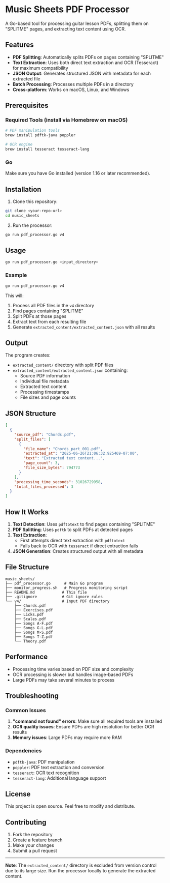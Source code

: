 # Music Sheets PDF Processor

A Go-based tool for processing guitar lesson PDFs, splitting them on "SPLITME" pages, and extracting text content using OCR.

## Features

- **PDF Splitting**: Automatically splits PDFs on pages containing "SPLITME"
- **Text Extraction**: Uses both direct text extraction and OCR (Tesseract) for maximum compatibility
- **JSON Output**: Generates structured JSON with metadata for each extracted file
- **Batch Processing**: Processes multiple PDFs in a directory
- **Cross-platform**: Works on macOS, Linux, and Windows

## Prerequisites

### Required Tools (install via Homebrew on macOS)

```bash
# PDF manipulation tools
brew install pdftk-java poppler

# OCR engine
brew install tesseract tesseract-lang
```

### Go

Make sure you have Go installed (version 1.16 or later recommended).

## Installation

1. Clone this repository:
```bash
git clone <your-repo-url>
cd music_sheets
```

2. Run the processor:
```bash
go run pdf_processor.go v4
```

## Usage

```bash
go run pdf_processor.go <input_directory>
```

### Example
```bash
go run pdf_processor.go v4
```

This will:
1. Process all PDF files in the `v4` directory
2. Find pages containing "SPLITME" 
3. Split PDFs at those pages
4. Extract text from each resulting file
5. Generate `extracted_content/extracted_content.json` with all results

## Output

The program creates:
- `extracted_content/` directory with split PDF files
- `extracted_content/extracted_content.json` containing:
  - Source PDF information
  - Individual file metadata
  - Extracted text content
  - Processing timestamps
  - File sizes and page counts

## JSON Structure

```json
[
  {
    "source_pdf": "Chords.pdf",
    "split_files": [
      {
        "file_name": "Chords_part_001.pdf",
        "extracted_at": "2025-06-26T21:06:32.925469-07:00",
        "text": "Extracted text content...",
        "page_count": 3,
        "file_size_bytes": 794773
      }
    ],
    "processing_time_seconds": 31026729958,
    "total_files_processed": 3
  }
]
```

## How It Works

1. **Text Detection**: Uses `pdftotext` to find pages containing "SPLITME"
2. **PDF Splitting**: Uses `pdftk` to split PDFs at detected pages
3. **Text Extraction**: 
   - First attempts direct text extraction with `pdftotext`
   - Falls back to OCR with `tesseract` if direct extraction fails
4. **JSON Generation**: Creates structured output with all metadata

## File Structure

```
music_sheets/
├── pdf_processor.go      # Main Go program
├── monitor_progress.sh   # Progress monitoring script
├── README.md            # This file
├── .gitignore           # Git ignore rules
└── v4/                  # Input PDF directory
    ├── Chords.pdf
    ├── Exercises.pdf
    ├── Licks.pdf
    ├── Scales.pdf
    ├── Songs A-F.pdf
    ├── Songs G-L.pdf
    ├── Songs M-S.pdf
    ├── Songs T-Z.pdf
    └── Theory.pdf
```

## Performance

- Processing time varies based on PDF size and complexity
- OCR processing is slower but handles image-based PDFs
- Large PDFs may take several minutes to process

## Troubleshooting

### Common Issues

1. **"command not found" errors**: Make sure all required tools are installed
2. **OCR quality issues**: Ensure PDFs are high resolution for better OCR results
3. **Memory issues**: Large PDFs may require more RAM

### Dependencies

- `pdftk-java`: PDF manipulation
- `poppler`: PDF text extraction and conversion
- `tesseract`: OCR text recognition
- `tesseract-lang`: Additional language support

## License

This project is open source. Feel free to modify and distribute.

## Contributing

1. Fork the repository
2. Create a feature branch
3. Make your changes
4. Submit a pull request

---

**Note**: The `extracted_content/` directory is excluded from version control due to its large size. Run the processor locally to generate the extracted content. 